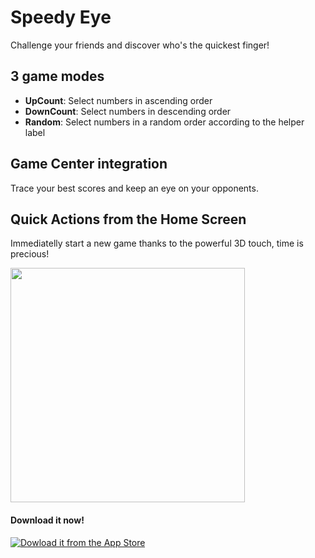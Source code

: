 # Speedy Eye
Challenge your friends and discover who's the quickest finger!

## 3 game modes
* **UpCount**: Select numbers in ascending order
* **DownCount**: Select numbers in descending order
* **Random**: Select numbers in a random order according to the helper label

## Game Center integration
Trace your best scores and keep an eye on your opponents.

## Quick Actions from the Home Screen
Immediatelly start a new game thanks to the powerful 3D touch, time is precious!

<img src="https://github.com/AllioNicholas/SpeedyEye/blob/master/images/3dtouch.gif?raw=true" width="375">

#### Download it now!
[![Dowload it from the App Store](https://github.com/AllioNicholas/SpeedyEye/blob/master/images/Download_badge.png?raw=true)](https://itunes.apple.com/app/speedyeye/id1058077458?mt=8)

